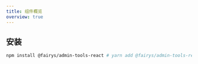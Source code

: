 ```yaml
---
title: 组件概览
overview: true
---
```


## 安装

```bash
npm install @fairys/admin-tools-react # yarn add @fairys/admin-tools-react # pnpm add @fairys/admin-tools-react
```

<!-- ## 基础组件

## 头像

## 面包屑

## 布局

## logo

## 主菜单

## 子菜单

## 设置

## 状态 -->